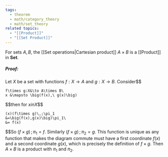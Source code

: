 ```yaml
---
tags:
  - theorem
  - math/category_theory
  - math/set_theory
related topics:
  - "[[Product]]"
  - "[[Set Product]]"
---
```

For sets $A,B$, the [[Set operations|Cartesian product]] $A\times B$ is a [[Product]] in $\mathbf{Set}$.
##### Proof:
Let $X$ be a set with functions $f:X\to A$ and $g:X\to B$. Consider$$

	f\times g:X&\to A\times B\
	x &\mapsto \big(f(x),\ g(x)\big)

$$then for $x in X$$$

	(x)(f\times g)\,;\pi_1
	&=\big(f(x),g(x)\big)\pi_1\
	&= f(x)

$$So $(f\times g)\,;\pi_1=f$. Similarly $(f\times g)\,;\pi_2=g$. This function is unique as any function that makes the diagram commute must have a first coordinate $f(x)$ and a second coordinate $g(x)$, which is precisely the definition of $f\times g$. Then $A\times B$ is a product with $\pi_1$ and $\pi_2$.